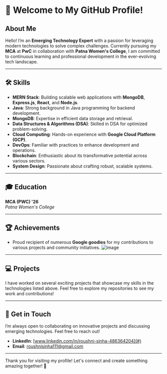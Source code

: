 # 🌟 Welcome to My GitHub Profile!

## About Me
Hello! I’m an **Emerging Technology Expert** with a passion for leveraging modern technologies to solve complex challenges. Currently pursuing my **MCA** at **PwC** in collaboration with **Patna Women's College**, I am committed to continuous learning and professional development in the ever-evolving tech landscape.

---

## 🛠️ Skills
- **MERN Stack**: Building scalable web applications with **MongoDB**, **Express.js**, **React**, and **Node.js**.
- **Java**: Strong background in Java programming for backend development.
- **MongoDB**: Expertise in efficient data storage and retrieval.
- **Data Structures & Algorithms (DSA)**: Skilled in DSA for optimized problem-solving.
- **Cloud Computing**: Hands-on experience with **Google Cloud Platform (GCP)**.
- **DevOps**: Familiar with practices to enhance development and operations.
- **Blockchain**: Enthusiastic about its transformative potential across various sectors.
- **System Design**: Passionate about crafting robust, scalable systems.

---

## 🎓 Education
**MCA (PWC) '26**  
*Patna Women's College*

---

## 🏆 Achievements
- Proud recipient of numerous **Google goodies** for my contributions to various projects and community initiatives.
![image](https://github.com/user-attachments/assets/562e9745-6540-43f1-862c-551837060d07)

---

## 💻 Projects
I have worked on several exciting projects that showcase my skills in the technologies listed above. Feel free to explore my repositories to see my work and contributions!

---

## 🤝 Get in Touch
I’m always open to collaborating on innovative projects and discussing emerging technologies. Feel free to reach out!

- **LinkedIn**: [www.linkedin.com/in/roushni-sinha-486364204](#)
- **Email**: [roushnisinha111@gmail.com](#)

---

Thank you for visiting my profile! Let's connect and create something amazing together! 🌈
